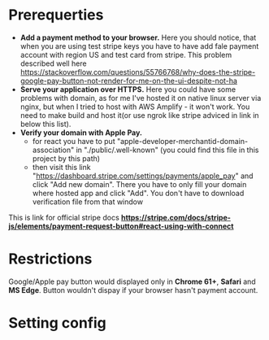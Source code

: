 # Prerequerties
- **Add a payment method to your browser.**
    Here you should notice, that when you are using test stripe keys you have to have add fale payment account with region US and test card from stripe. This problem described well here https://stackoverflow.com/questions/55766768/why-does-the-stripe-google-pay-button-not-render-for-me-on-the-ui-despite-not-ha
- **Serve your application over HTTPS.**
    Here you could have some problems with domain, as for me I've hosted it on native linux server via nginx, but when I tried to host with AWS Amplify - it won't work.
    You need to make build and host it(or use ngrok like stripe adviced in link in below this list).
- **Verify your domain with Apple Pay.**
    - for react you have to put "apple-developer-merchantid-domain-association" in "./public/.well-known" (you could find this file in this project by this path)
    - then visit this link "https://dashboard.stripe.com/settings/payments/apple_pay" and click "Add new domain". There you have to only fill your domain where hosted app and click "Add". You don't have to download  verification file from that window

This is link for official stripe docs **https://stripe.com/docs/stripe-js/elements/payment-request-button#react-using-with-connect**

# Restrictions
Google/Apple pay button would displayed only in **Chrome 61+**, **Safari** and **MS Edge**.
Button wouldn't dispay if your browser hasn't payment account.

# Setting config
